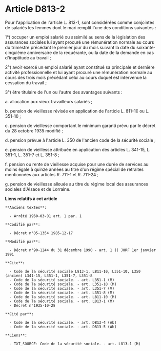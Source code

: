 # Article D813-2

Pour l'application de l'article L. 813-1, sont considérées comme conjointes de salariés les femmes dont le mari remplit l'une
des conditions     suivantes : 

1°) occuper un emploi salarié ou assimilé au sens de la législation des assurances sociales lui ayant procuré une
rémunération normale au cours du trimestre précédant le premier jour du mois suivant la date du soixante-cinquième
anniversaire de la requérante, ou la date de la demande en cas d'inaptitude au travail ; 

2°) avoir exercé un emploi salarié ayant constitué sa principale et dernière activité professionnelle et lui ayant procuré
une rémunération normale au cours des trois mois précédant celui au cours duquel est intervenue la cessation du travail ; 

3°) être titulaire de l'un ou l'autre des avantages suivants : 

a. allocation aux vieux travailleurs salariés ; 

b. pension de vieillesse révisée en application de l'article L. 811-10 ou L. 351-10 ; 

c. pension de vieillesse comportant le minimum garanti prévu par le décret du 28 octobre 1935 modifié ; 

d. pension prévue à l'article L. 350 de l'ancien code de la sécurité sociale ; 

e. pension de vieillesse attribuée en application des articles L. 341-15, L. 351-1, L. 351-7 et L. 351-8 ; 

f. pension ou rente de vieillesse acquise pour une durée de services au moins égale à quinze années au titre d'un régime
spécial de retraites mentionnées aux articles R. 711-1 et R. 711-24 ; 

g. pension de vieillesse allouée au titre du régime local des assurances sociales d'Alsace et de Lorraine.

**Liens relatifs à cet article**

	**Anciens textes**:

	  - Arrêté 1950-03-01 art. 1 par. 1

	**Codifié par**:

	  - Décret n°85-1354 1985-12-17

	**Modifié par**:

	  - Décret n°90-1244 du 31 décembre 1990 - art. 1 () JORF 1er janvier 1991

	**Cite**:

	  - Code de la sécurité sociale L813-1, L811-10, L351-10, L350 (ancien) L341-15, L351-1, L351-7, L351-8
	  - Code de la sécurité sociale. - art. L351-1 (M)
	  - Code de la sécurité sociale. - art. L351-10 (M)
	  - Code de la sécurité sociale. - art. L351-7 (V)
	  - Code de la sécurité sociale. - art. L351-8 (M)
	  - Code de la sécurité sociale. - art. L811-10 (M)
	  - Code de la sécurité sociale. - art. L813-1 (M)
	  - Décret n°1935-10-28

	**Cité par**:

	  - Code de la sécurité sociale. - art. D813-4 (Ab)
	  - Code de la sécurité sociale. - art. D813-5 (Ab)

	**Liens**:

	  - TXT_SOURCE: Code de la sécurité sociale. - art. L813-1 (M)
